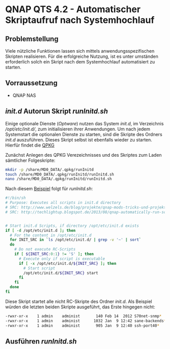# QNAP QTS 4.2 - Automatischer Skriptaufruf nach Systemhochlauf


## Problemstellung

Viele nützliche Funktionen lassen sich mittels anwendungsspezifischen Skripten realisieren. Für die erfolgreiche Nutzung,
ist es unter umständen erforderlich solch ein Skript nach dem Systemhochlauf automatisiert zu starten.


## Vorraussetzung

* QNAP NAS


## _init.d_ Autorun Skript _runInitd.sh_

Einige optionale Dienste (_Optware_) nutzen das System _init.d_, im Verzeichnis _/opt/etc/init.d/_, zum initialisieren ihrer Anwendungen. Um nach jedem Systemstart die optionalen Dienste 
zu starten, sind die Skripte des Ordners _init.d_ auszuführen. Dieses Skript selbst ist ebenfalls wieder zu starten. Hierfür findet die 
[QPKG](http://techlightup.blogspot.de/2013/08/qnap-automatically-run-script-at-startup.html "QNAP: Automatically run a script at startup")

Zunächst Anlegen des QPKG Verezeichnisses und des Skriptes zum Laden sämtlicher Folgeskripte:
```sh
mkdir -p /share/MD0_DATA/.qpkg/runInitd
touch /share/MD0_DATA/.qpkg/runInitd/runInitd.sh
nano /share/MD0_DATA/.qpkg/runInitd/runInitd.sh
``` 

Nach diesem [Beispiel](http://www.welzels.de/blog/projekte/qnap-mods-tricks-und-projekte/optware-init-skripte-nach-booten-starten "Optware Init-Skripte nach Booten starten") 
folgt für _runInitd.sh_:
```sh
#!/bin/sh
# Purpose: Executes all scripts in init.d directory
# SRC: http://www.welzels.de/blog/projekte/qnap-mods-tricks-und-projekte/optware-init-skripte-nach-booten-starten/
# SRC: http://techlightup.blogspot.de/2013/08/qnap-automatically-run-script-at-startup.html


# Start init.d Scripts, if directory /opt/etc/init.d exists
if [ -d /opt/etc/init.d ]; then
  # For the content in /opt/etc/init.d
  for INIT_SRC in `ls /opt/etc/init.d/ | grep -v '~' | sort`
  do
    # Do not execute RC-Scripts
    if [ ${INIT_SRC:0:1} != 'S' ]; then
      # Execute only if script is executable
      if [ -x /opt/etc/init.d/${INIT_SRC} ]; then
        # Start script
        /opt/etc/init.d/${INIT_SRC} start
      fi
    fi
  done
fi
``` 

Diese Skript startet alle nicht RC-Skripte des Ordner _init.d_. Als Beispiel würden die letzten beiden Skripte ausgeführt, das Erste hingegen nicht:
```sh
-rwxr-xr-x    1 admin    administ       140 Feb 14  2012 S70net-snmp*
-rwxr-xr-x    1 admin    administ      1032 Jan  9 12:42 sane-backends*
-rwxr-xr-x    1 admin    administ       905 Jan  9 12:40 ssh-port40*
``` 


## Ausführen _runInitd.sh_


